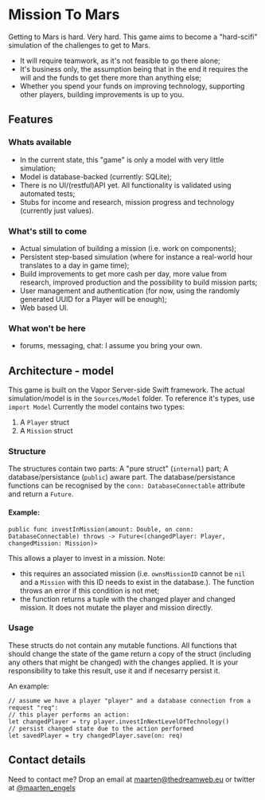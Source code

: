 # Mission To Mars
Getting to Mars is hard. Very hard. This game aims to become a "hard-scifi" simulation of the challenges to get to Mars.
* It will require teamwork, as it's not feasible to go there alone;
* It's business only, the assumption being that in the end it requires the will and the funds to get there more than anything else;
* Whether you spend your funds on improving technology, supporting other players, building improvements is up to you.

## Features
### Whats available
* In the current state, this "game" is only a model with very little simulation;
* Model is database-backed (currently: SQLite);
* There is no UI/(restful)API yet. All functionality is validated using automated tests;
* Stubs for income and research, mission progress and technology (currently just values).

### What's still to come
* Actual simulation of building a mission (i.e. work on components);
* Persistent step-based simulation (where for instance a real-world hour translates to a day in game time);
* Build improvements to get more cash per day, more value from research, improved production and the possibility to build mission parts;
* User management and authentication (for now, using the randomly generated UUID for a Player will be enough);
* Web based UI.

### What won't be here
* forums, messaging, chat: I assume you bring your own.

## Architecture - model
This game is built on the Vapor Server-side Swift framework.
The actual simulation/model is in the `Sources/Model` folder. To reference it's types, use `import Model`
Currently the model contains two types:
1. A `Player` struct
2. A `Mission` struct

### Structure
The structures contain two parts:
A "pure struct" (`internal`) part;
A database/persistance (`public`) aware part.
The database/persistance functions can be recognised by the `conn: DatabaseConnectable` attribute and return a `Future`.

#### Example:
```
public func investInMission(amount: Double, on conn: DatabaseConnectable) throws -> Future<(changedPlayer: Player, changedMission: Mission)>
```
This allows a player to invest in a mission. Note:
* this requires an associated mission (i.e. `ownsMissionID` cannot be `nil` and a `Mission` with this ID needs to exist in the database.). The function throws an error if this condition is not met;
* the function returns a tuple with the changed player and changed mission. It does not mutate the player and mission directly.

### Usage
These structs do not contain any mutable functions. All functions that should change the state of the game return a copy of the struct (including any others that might be changed) with the changes applied. 
It is your responsibility to take this result, use it and if necesarry persist it.

An example:
```
// assume we have a player "player" and a database connection from a request "req": 
// this player performs an action:
let changedPlayer = try player.investInNextLevelOfTechnology()
// persist changed state due to the action performed
let savedPlayer = try changedPlayer.save(on: req)
```

## Contact details
Need to contact me? Drop an email at maarten@thedreamweb.eu or twitter at [@maarten_engels](https://twitter.com/maarten_engels)